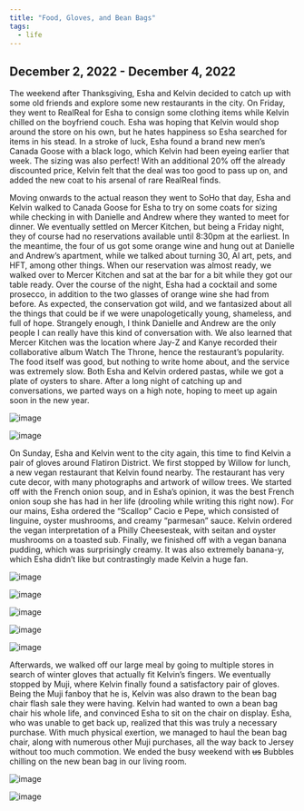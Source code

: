 ```yaml
---
title: "Food, Gloves, and Bean Bags"
tags:
  - life
---
```


## December 2, 2022 - December 4, 2022

The weekend after Thanksgiving, Esha and Kelvin decided to catch up with some old friends and explore some new restaurants in the city. On Friday, they went to RealReal for Esha to consign some clothing items while Kelvin chilled on the boyfriend couch. Esha was hoping that Kelvin would shop around the store on his own, but he hates happiness so Esha searched for items in his stead. In a stroke of luck, Esha found a brand new men’s Canada Goose with a black logo, which Kelvin had been eyeing earlier that week. The sizing was also perfect! With an additional 20% off the already discounted price, Kelvin felt that the deal was too good to pass up on, and added the new coat to his arsenal of rare RealReal finds.

Moving onwards to the actual reason they went to SoHo that day, Esha and Kelvin walked to Canada Goose for Esha to try on some coats for sizing while checking in with Danielle and Andrew where they wanted to meet for dinner. We eventually settled on Mercer Kitchen, but being a Friday night, they of course had no reservations available until 8:30pm at the earliest. In the meantime, the four of us got some orange wine and hung out at Danielle and Andrew’s apartment, while we talked about turning 30, AI art, pets, and HFT, among other things. When our reservation was almost ready, we walked over to Mercer Kitchen and sat at the bar for a bit while they got our table ready. Over the course of the night, Esha had a cocktail and some prosecco, in addition to the two glasses of orange wine she had from before. As expected, the conservation got wild, and we fantasized about all the things that could be if we were unapologetically young, shameless, and full of hope. Strangely enough, I think Danielle and Andrew are the only people I can really have this kind of conversation with. We also learned that Mercer Kitchen was the location where Jay-Z and Kanye recorded their collaborative album Watch The Throne, hence the restaurant’s popularity. The food itself was good, but nothing to write home about, and the service was extremely slow. Both Esha and Kelvin ordered pastas, while we got a plate of oysters to share. After a long night of catching up and conversations, we parted ways on a high note, hoping to meet up again soon in the new year.

![image](https://thumbnails-photos.amazon.com/v1/thumbnail/qTqCc3MKTZiwdKUHau80wA?viewBox=703%2C937&ownerId=A162HQHSXNNQIH&groupShareToken=utZYY3mwTpGX7bOjEzZGtw.gC8ZExI67DaZhaH_9bzTAd)

![image](https://thumbnails-photos.amazon.com/v1/thumbnail/NYwmaPIUTOCiMXLUUs9StA?viewBox=1249%2C937&ownerId=A162HQHSXNNQIH&groupShareToken=utZYY3mwTpGX7bOjEzZGtw.gC8ZExI67DaZhaH_9bzTAd)

On Sunday, Esha and Kelvin went to the city again, this time to find Kelvin a pair of gloves around Flatiron District. We first stopped by Willow for lunch, a new vegan restaurant that Kelvin found nearby. The restaurant has very cute decor, with many photographs and artwork of willow trees. We started off with the French onion soup, and in Esha’s opinion, it was the best French onion soup she has had in her life (drooling while writing this right now). For our mains, Esha ordered the “Scallop” Cacio e Pepe, which consisted of linguine, oyster mushrooms, and creamy “parmesan” sauce. Kelvin ordered the vegan interpretation of a Philly Cheesesteak, with seitan and oyster mushrooms on a toasted sub. Finally, we finished off with a vegan banana pudding, which was surprisingly creamy. It was also extremely banana-y, which Esha didn’t like but contrastingly made Kelvin a huge fan. 

![image](https://thumbnails-photos.amazon.com/v1/thumbnail/dRGzDHFDS1Wrvjl1jA14UA?viewBox=703%2C937&ownerId=A162HQHSXNNQIH&groupShareToken=utZYY3mwTpGX7bOjEzZGtw.gC8ZExI67DaZhaH_9bzTAd)

![image](https://thumbnails-photos.amazon.com/v1/thumbnail/6kDT3IYlRFSy2WhzWjAydg?viewBox=1249%2C937&ownerId=A162HQHSXNNQIH&groupShareToken=utZYY3mwTpGX7bOjEzZGtw.gC8ZExI67DaZhaH_9bzTAd)

![image](https://thumbnails-photos.amazon.com/v1/thumbnail/b9tLodi4T8ef8feMBIzAFw?viewBox=1249%2C937&ownerId=A162HQHSXNNQIH&groupShareToken=utZYY3mwTpGX7bOjEzZGtw.gC8ZExI67DaZhaH_9bzTAd)

![image](https://thumbnails-photos.amazon.com/v1/thumbnail/Mj-kjeYrT2WDeYQPlNI1UQ?viewBox=1249%2C937&ownerId=A162HQHSXNNQIH&groupShareToken=utZYY3mwTpGX7bOjEzZGtw.gC8ZExI67DaZhaH_9bzTAd)

![image](https://thumbnails-photos.amazon.com/v1/thumbnail/5mYkAshyRI-AbYUmMNnUag?viewBox=703%2C937&ownerId=A162HQHSXNNQIH&groupShareToken=utZYY3mwTpGX7bOjEzZGtw.gC8ZExI67DaZhaH_9bzTAd)

Afterwards, we walked off our large meal by going to multiple stores in search of winter gloves that actually fit Kelvin’s fingers. We eventually stopped by Muji, where Kelvin finally found a satisfactory pair of gloves. Being the Muji fanboy that he is, Kelvin was also drawn to the bean bag chair flash sale they were having. Kelvin had wanted to own a bean bag chair his whole life, and convinced Esha to sit on the chair on display. Esha, who was unable to get back up, realized that this was truly a necessary purchase. With much physical exertion, we managed to haul the bean bag chair, along with numerous other Muji purchases, all the way back to Jersey without too much commotion. We ended the busy weekend with ~~us~~ Bubbles chilling on the new bean bag in our living room.

![image](https://thumbnails-photos.amazon.com/v1/thumbnail/YrrZnzPmT1OS2XB4k4xXOA?viewBox=703%2C937&ownerId=A162HQHSXNNQIH&groupShareToken=utZYY3mwTpGX7bOjEzZGtw.gC8ZExI67DaZhaH_9bzTAd)

![image](https://thumbnails-photos.amazon.com/v1/thumbnail/iHz5WsvSTACSrn1c2CcFkA?viewBox=703%2C937&ownerId=A162HQHSXNNQIH&groupShareToken=utZYY3mwTpGX7bOjEzZGtw.gC8ZExI67DaZhaH_9bzTAd)
